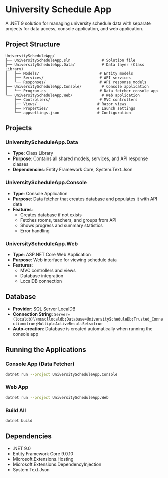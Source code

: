 # University Schedule App

A .NET 9 solution for managing university schedule data with separate projects for data access, console application, and web application.

## Project Structure

```
UniversityScheduleApp/
├── UniversityScheduleApp.sln              # Solution file
├── UniversityScheduleApp.Data/            # Data layer (Class Library)
│   ├── Models/                           # Entity models
│   ├── Services/                         # API services
│   └── Responses/                        # API response models
├── UniversityScheduleApp.Console/         # Console application
│   └── Program.cs                        # Data fetcher console app
└── UniversityScheduleApp.Web/             # Web application
    ├── Controllers/                      # MVC controllers
    ├── Views/                           # Razor views
    ├── Properties/                      # Launch settings
    └── appsettings.json                 # Configuration
```

## Projects

### UniversityScheduleApp.Data
- **Type**: Class Library
- **Purpose**: Contains all shared models, services, and API response classes
- **Dependencies**: Entity Framework Core, System.Text.Json

### UniversityScheduleApp.Console
- **Type**: Console Application
- **Purpose**: Data fetcher that creates database and populates it with API data
- **Features**:
  - Creates database if not exists
  - Fetches rooms, teachers, and groups from API
  - Shows progress and summary statistics
  - Error handling

### UniversityScheduleApp.Web
- **Type**: ASP.NET Core Web Application
- **Purpose**: Web interface for viewing schedule data
- **Features**:
  - MVC controllers and views
  - Database integration
  - LocalDB connection

## Database

- **Provider**: SQL Server LocalDB
- **Connection String**: `Server=(localdb)\\mssqllocaldb;Database=UniversityScheduleDb;Trusted_Connection=true;MultipleActiveResultSets=true`
- **Auto-creation**: Database is created automatically when running the console app

## Running the Applications

### Console App (Data Fetcher)
```bash
dotnet run --project UniversityScheduleApp.Console
```

### Web App
```bash
dotnet run --project UniversityScheduleApp.Web
```

### Build All
```bash
dotnet build
```

## Dependencies

- .NET 9.0
- Entity Framework Core 9.0.10
- Microsoft.Extensions.Hosting
- Microsoft.Extensions.DependencyInjection
- System.Text.Json